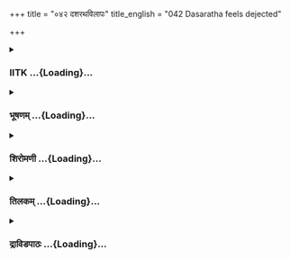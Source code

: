 +++
title = "०४२ दशरथविलापः"
title_english = "042 Dasaratha feels dejected"

+++
<div caption="श्रीराम-हरिसीताराममूर्ति-घनपाठिभ्यां वचनम्" class="audioEmbed" src="https://archive.org/download/Ramayana-recitation-Sriram-harisItArAmamUrti-Ghanapaati-v2/Kanda_2/Kanda_2_AYK-042-Dashratha_Vilapaha.mp3"></div>

<div class="js_include collapsed" newlevelforh1="3" title="IITK" unfilled url="/purANam/rAmAyaNam/audIchya-pAThaH/iitk/2_ayodhyAkANDam/03-nirgamaH/042_dasharathavilApaH.md">
<details><summary><h3>IITK ...{Loading}...</h3></summary>

Grief stricken Dasaratha falls down-- denounces Kaikeyi--reaches the
chamber of Kausalya.



#### श्लोकः
##### मूलम्
यावत्तु निर्यतस्तस्य रजोरूपमदृश्यत।  
नैवेक्ष्वाकुवरस्तावत्सञ्जहारात्मचक्षुषी॥2.42.1॥

##### शब्दार्थः
तस्य that Rama, निर्यतः as he was going, रजोरूपम् the form of dust, यावत् as long as, अदृश्यत was visible, तावत् so long, इक्ष्वाकुवरः the best of Ikshvaku dynasty, king Dasaratha, आत्मचक्षुषी his eyes, नैव सञ्जहार did not withdraw.

##### आङ्ग्लानुवादः
As long as the dust raised by the wheels of the chariot of Rama (who was departing to the forest) was visible, Dasaratha, the best of the Ikshvakus, could not withdraw his eyes (from  Rama).



#### श्लोकः
##### मूलम्
यावद्राजा प्रियं पुत्रं पश्यत्यत्यन्तधार्मिकम्।  
तावद्व्यवर्धते वास्य धरण्यां पुत्रदर्शने॥2.42.2॥

##### शब्दार्थः
राजा king, प्रियम् beloved, अत्यन्तधार्मिकम् exceedingly virtuous, पुत्रम् son, यावत् as long as, पश्यति was able to see, तावत् so long, अस्य his, पुत्रदर्शने for the sight of the son, धरण्याम् the dust on the earth, व्यवर्धतेव appeared growing.

##### आङ्ग्लानुवादः
So long as king Dasaratha was able to see his exceedingly virtuous and beloved  son (Rama), it appeared that his body kept rising from the earth to have a sight of his son.



#### श्लोकः
##### मूलम्
न पश्यति रजोऽप्यस्य यदा रामस्य भूमिपः।  
तदाऽऽर्तश्च विषण्णश्च पपात धरणीतले॥2.42.3॥

##### शब्दार्थः
भूमिपः the king, यदा when, अस्य रामस्य that Rama's, रजोऽपि even the dust, न पश्यति could  
not see, तदा then, आर्तः च stricken with grief, विषण्णः च with despondency, धरणीतले on the earth, पपात fell down.

##### आङ्ग्लानुवादः
When the king could no longer see even the dust, he fell on the ground, despondent and grief stricken.



#### श्लोकः
##### मूलम्
तस्य दक्षिणमन्वागात्कौसल्या बाहुमङ्गना।  
वामं चास्यान्वगात्पार्श्वं कैकेयी भरतप्रिया॥2.42.4॥

##### शब्दार्थः
अङ्गना wife, कौशल्या Kausalya, तस्य his, दक्षिणं बाहुम् right hand, अन्वगात् reached,  ,भरतप्रिया beloved (mother) of Bharata, कैकेयी च Kaikeyi, वामम् left, पार्श्वम् side, अन्वगात् reached.

##### आङ्ग्लानुवादः
Kausalya reached for the right hand of Dasaratha (to raise him up) and Kaikeyi the beloved (mother) of Bharata reached for his left.



#### श्लोकः
##### मूलम्
तां नयेन च सम्पन्नो धर्मेण विनयेन च।  
उवाच राजा कैकेयीं समीक्ष्य व्यथितेन्द्रियः॥2.42.5॥

##### शब्दार्थः
नयेन with rectitude, धर्मेण with virtue, विनयेन च also with humility, सम्पन्नः endowed with, राजा king, तां कैकेयीम् to that Kaikeyi, समीक्ष्य having seen, व्यथितेन्द्रियः one with painful senses reeling, उवाच said.

##### आङ्ग्लानुवादः
The king, endowed with rectitude, virtue and also humility, stared at  and said to Kaikeyi with pain.



#### श्लोकः
##### मूलम्
कैकेयि मा ममाङ्गानि स्प्राक्षीस्त्वं दुष्टचारिणी।  
न हि त्वां द्रष्टुमिच्छामि न भार्या न च बान्धवी॥2.42.6॥

##### शब्दार्थः
कैकेयि O Kaikeyi, दुष्टचारिणी a woman of evil conduct, त्वम् you, मम my, अङ्गानि limbs, मा स्प्राक्षीः do not touch, त्वाम् you, द्रष्टुम् to look at, न हि इच्छामि do not wish, भार्या wife, न not, बान्धवी relation, न not.

##### आङ्ग्लानुवादः
O Kaikeyi you are a woman of evil conduct. Do not touch my body. I do not wish to see you. You are not my wife or my relation.



#### श्लोकः
##### मूलम्
ये च त्वामनुजीवन्ति नाहं तेषां न ते मम।  
केवलार्थपरां हि त्वां त्यक्तधर्मां त्यजाम्यहम्॥2.42.7॥

##### शब्दार्थः
ये च who, त्वाम् you, अनुजीवन्ति depend upon you for subsistence, तेषाम् their, अहम् I, न not, ते they, मम to me, न not, केवलार्थपराम् seeking your selfish interests alone, त्यक्तधर्माम्  deserting righteousness, त्वाम् you, अहम् I, त्यजामि abandon.

##### आङ्ग्लानुवादः
Your dependents have nothing to do with me nor I with them. I denounce you since you are a selfseeker without any sense off righteousness.



#### श्लोकः
##### मूलम्
अगृह्णां यच्च ते पाणिमग्निं पर्यणयं च यत्।  
अनुजानामि तत्सर्वमस्मिन् लोके परत्र च॥2.42.8॥

##### शब्दार्थः
ते your, पाणिम् hand, अगृह्णां (इति) यत् the fact of holding, अग्निम् of (to) fire, पर्यणयं च (इति) यत् the fact of having circumambulated, तत्सर्वम् all that, अस्मिन् in this, लोके world, परत्र च  in the next orld also, अनुजानामि renouncing.

##### आङ्ग्लानुवादः
I renounce the relationship established with you through marriage by taking your hand and circumambulating the fire, both in this world and in the next.



#### श्लोकः
##### मूलम्
भरतश्चेत्प्रतीतः स्याद्राज्यं प्राप्येदमव्ययम्।  
यन्मे स दद्यात्पित्रर्थं मामां तद्दत्तमागमत्॥2.42.9॥

##### शब्दार्थः
अव्ययम् imperishable, (इदं) राज्यम् this kingdom, प्राप्य having secured, भरतः Bharata, प्रतीतः स्यात् चेत् if he is pleased, सः he, पित्रर्थम् in the form of funeral offerings, मे to me, यत् which, दद्यात् gives, तद्दत्तम् given by him, माम्  me, मागमत् may it not reach.

##### आङ्ग्लानुवादः
If Bharata feels pleased to secure this imperishable kingdom, then may his obsequial offerings at my funeral not reach me



#### श्लोकः
##### मूलम्
अथ रेणुसमुध्वस्तं समुत्थाप्य नराधिपम्।  
न्यवर्तत तदा देवी कौशल्या शोककर्शिता॥2.42.10॥

##### शब्दार्थः
अथ then, रेणुसमुध्वस्तम् coated with dust, तं नराधिपम् to that king, समुत्थाप्य having lifted,  
देवी queen, कौशल्या Kausalya, शोककर्शिता emaciated due to sorrow, तदा then, न्यवर्तत  returned to her palace.

##### आङ्ग्लानुवादः
Then Kausalya, emaciated due to sorrow, lifted the king who was thoroughly coated with dust and returned to the palace.



#### श्लोकः
##### मूलम्
हत्वेव ब्राह्मणं कामात् स्पृष्ट्वाग्निमिव पाणिना।  
अन्वतप्यत धर्मात्मा पुत्रं सञ्चिन्त्य तापसम् ॥2.42.11॥

##### शब्दार्थः
धर्मात्मा virtuous one, तापसम् wearing the robes of an ascetic, पुत्रम् son, सञ्चिन्त्य remembering, कामात् intentionally, ब्राह्मणम् to a brahmin, हत्वेव as if slew, पाणिना with hand, अग्निम् to fire, स्पृष्ट्वा इव as if touched, अन्वतप्यत plunged in grief.

##### आङ्ग्लानुवादः
That virtuous Dasaratha, recalling (the sight of) his son with the robes of an ascetic, burned with remorse as if he had intentionally slain a brahmin or placed his hand in fire.



#### श्लोकः
##### मूलम्
निवृत्त्यैव निवृत्त्यैव सीदतो रथवर्त्मसु।  
राज्ञो नातिबभौ रूपं ग्रस्तस्यांशुमतो यथा॥2.42.12॥

##### शब्दार्थः
रथवर्त्मसु trail of the chariot, निवृत्त्यैव निवृत्त्यैव turning again and again, सीदतः grieving, राज्ञः  the king's, रूपम् countenance, ग्रस्तस्य as if swallowed by Rahu, अंशुमतः यथा like Sun,  नातिबभौ did not shine.

##### आङ्ग्लानुवादः
Turning back again and again at the trail of (Rama's) chariot, the grieving king appeared lustreless like the Sun in eclipse.



#### श्लोकः
##### मूलम्
विललाप च दुःखार्तः प्रियं पुत्रमनुस्मरन्।  
नगरान्तमनुप्राप्तं बुध्वा पुत्रमथाब्रवीत्॥2.42.13॥

##### शब्दार्थः
प्रियम् beloved, पुत्रम् son, अनुस्मरन् reflecting, दुःखार्तः tortured with sorrow, विललाप च  lamented, अथ then, पुत्रम् son, नगरान्तम् end of the city, अनुप्राप्तम् havng reached, बुध्वा  
having realised, अब्रवीत् said.

##### आङ्ग्लानुवादः
The griefstricken king began to lament thinking of his beloved son, and (suddenly) realizing that his son had crossed the limits of the city, saidः



#### श्लोकः
##### मूलम्
वाहननां च मुख्यानां वहतां तं ममात्मजम्।  
पदानि पथि दृश्यन्ते स महात्मा न दृश्यते॥2.42.14॥

##### शब्दार्थः
मम my, आत्मजम् son, तम् that Rama, वहताम् carrying, मुख्यानाम् preeminent, वाहनानाम्  horses', पदानि hoofprints, पथि in the path, दृश्यन्ते are seen, महात्मा magnanimous, सः Rama, न दृश्यत is not to be seen.

##### आङ्ग्लानुवादः
I can see the marks of the hooves of the splendid horses carrying my son on the highway but not that magnanimous Rama.



#### श्लोकः
##### मूलम्
यः सुखेषूपधानेषु शेते चन्दनरूषितः।  
वीज्यमानो महार्हाभिः स्त्रीभिर्मम सुतोत्तमः॥2.42.15॥  
स नूनं क्वचिदेवाद्य वृक्षमूलमुपाश्रितः।  
काष्ठं वा यदि वाश्मानमुपधाय शयिष्यते॥2.42.16॥

##### शब्दार्थः
यः मम सुतोत्तमः best among my  sons, चन्दनरूषितः daubed with sandal cream, महार्हाभिः graceful, स्त्रीभिः by women, वीज्यमानः being fanned, सुखेषु luxurious, उपधानेषु on cushions, शेते was sleeping, सः such Rama, अद्य today, नूनम् surely, क्वचिदेव some where, वृक्षमूलम् at the foot of a tree, उपाश्रितः taking refuge, काष्ठं a log, यदि वा or, आश्मानम् a stone, उपधाय using as pillow, शयिष्यते he will sleep.

##### आङ्ग्लानुवादः
Rama, the best of all my sons who, smeared with sandalpaste and fanned by graceful women used to sleep (with his head) on comfortable cushions will surely, from now on, lie down somewhere at the foot of a tree, (his head) pillowed upon a piece of wood or stone.



#### श्लोकः
##### मूलम्
उत्थास्यति च मेदिन्याः कृपणः पांसुकुण्ठितः।  
विनिश्श्वसन् प्रस्रवणात्करेणूनामिवर्षभः॥2.42.17॥

##### शब्दार्थः
करेणूनाम् of female elephants, ऋषभः lord, bull elephant, प्रस्रवणात् इव like from Prasravana mountain, विनिश्वसन् heaving sighs, पांसुकुण्ठितः crusted with dust, कृपणः unfortunate     Rama, मेदिन्याः from the ground, उत्थास्यति च will rise up.

##### आङ्ग्लानुवादः
That unfortunate Rama, having been covered with dust, will get up from the ground sighing like a bull elephant rising from mount Prasravana.



#### श्लोकः
##### मूलम्
द्रक्ष्यन्ति नूनं पुरुषा दीर्घबाहुं वनेचराः।  
राममुत्थाय गच्छन्तं लोकनाथमनाथवत्॥2.42.18॥

##### शब्दार्थः
दीर्घबाहुम् longarmed, लोकनाथं lord of the world, अनाथवत् like without a protector, उत्थाय  rising (from the ground), गच्छन्तम् walking, रामम् Rama, नूनम् surely, वनेचराः forestdwellers, पुरुषाः men, द्रक्ष्यन्ति they will see.

##### आङ्ग्लानुवादः
Surely the forestrovers will be gazing upon the longarmed Rama, protector of the world, as he rises (from the ground) and wanders in the jungle unprotected.



#### श्लोकः
##### मूलम्
सा नूनं जनकस्येष्टा सुता सुखसदोचिता।  
कण्टकाक्रमणाक्लान्ता वनमद्य गमिष्यति॥2.42.19॥

##### शब्दार्थः
सुखसदोचिता accustomed to comforts, जनकस्य Janaka's, इष्टा beloved, सुता daughter, सा Janaki, कण्टकाक्रमणक्लान्ता troubled due to piercing of thorns, अद्य now, वनम् to the forest, गमिष्यति will go.

##### आङ्ग्लानुवादः
Sita, beloved daughter of Janaka, who is accustomed to comforts, will now wander in the forest troubled by piercing thorns.



#### श्लोकः
##### मूलम्
अनभिज्ञा वनानां सा नूनं भयमुपैष्यति।  
श्वापदानर्दितं श्रुत्वा गम्भीरं रोमहर्षणम्॥2.42.20॥

##### शब्दार्थः
वनानाम् of the forests, अनभिज्ञा un acquainted, सा Sita, नूनम् surely, गम्भीरम् deep and fearful, रोमहर्षणम् causing horripilation, श्वापदानर्दितम् roaring of wild animals, श्रुत्वा having heard, भयम् fear, उपैष्यति will obtain.

##### आङ्ग्लानुवादः
Sita who knows not the forest will now live in terror, listening to the hairraising, horrible roars of wild animals.



#### श्लोकः
##### मूलम्
सकामा भव कैकेयि विधवा राज्यमावस।  
न हि तं पुरुषव्याघ्रं विना जीवितुमुत्सहे॥2.42.21॥

##### शब्दार्थः
कैकेयि Kaikeyi, सकामा भव desire be fulfilled, विधवा as widow, राज्यम् kingdom, आवस inhabit, पुरुषव्याघ्रम् tiger among men, तं विना without him, जीवितुम् to live, न उत्सहे हि do not desire.

##### आङ्ग्लानुवादः
O Kaikeyi, your desire is fulfilled.  Rule the kingdom as a widow. Without Rama, the best of men, I don't desire to live.



#### श्लोकः
##### मूलम्
इत्येवं विलपन् राजा जनौघेनाभिसंवृतः।  
अपस्नात इवारिष्टं प्रविवेश पुरोत्तमम्॥2.42.22॥

##### शब्दार्थः
इत्येवम् in this manner, विलपन् lamenting, राजा king, जनौघेन by the multitude of people, अभिसंवृतः surrounded, अपस्नातः one who has taken inauspicious (funeral) bath, अरिष्टं इव like an ominous, पुरोत्तमम् best of cities (Ayodhya), प्रविवेश entered.

##### आङ्ग्लानुवादः
Thus the king, who looked like one after the inauspicious (funeral) bath, surrounded  
by streams of people entered the most beautiful city (Ayodhya) which portended misfortune.



#### श्लोकः
##### मूलम्
शून्यचत्वरवेश्मान्तां संवृतापणदेवताम्।  
क्लान्तदुर्बलदुःखार्तां नात्याकीर्णमहापथाम्॥2.42.23॥  
तामवेक्ष्य पुरीं सर्वां राममेवानुचिन्तयन्।  
विलपन् प्राविशद्राजा गृहं सूर्य इवाम्बुदम्॥2.42.24॥

##### शब्दार्थः
शून्यचत्वरवेश्मान्ताम् where the courtyards or the mansions were deserted, संवृतापणदेवताम् where temples and marketplaces were closed, क्लान्तदुर्बलदुःखार्ताम् weak and exhausted with with grief, नात्याकीर्णमहापथाम् the highways no longer crowded, ताम् that, सर्वाम् entire, पुरीम् to city of Ayodhya, आवेक्ष्य having seen, राजा king, राममेव about Rama only, अनुचिन्तयन् thinking, विलपन् lamenting, सूर्यः sun, अम्बुदम् इव like clouds, प्राविशत् entered.

##### आङ्ग्लानुवादः
There the mansions and squares on the highways were all deserted. The temples and marketplaces were closed. The people were weak, fatigued and tormented with grief. The highways were not much crowded. Having seen such a sight of the city on all sides, lamenting and brooding over Rama, Dasaratha entered his palace like the Sun plunging into a cloud.



#### श्लोकः
##### मूलम्
महाह्रदमिवाक्षोभ्यं सुपर्णेन हृतोरगम्।  
रामेण रहितं वेश्म वैदेह्या लक्ष्मणेन च॥2.42.25॥

##### शब्दार्थः
रामेण with Rama, वैदेह्या with Sita, लक्ष्मणेन च also with Lakshmana, रहितम् absent, वेश्म palace, सुपर्णेन by Suparna, हृतोरगम् a serpent snatched away, अक्षोभ्यम् an unperturbed, महाह्रदम् इव like a great tank

##### आङ्ग्लानुवादः
The palace without Rama, Lakshmana and Sita, stood like a vast, unperturbed lake with serpents snatched away by Suparna (Garuda).



#### श्लोकः
##### मूलम्
अथ गद्गदशब्दस्तु विलपन्मनुजाधिपः।  
उवाच मृदुमन्दार्थं वचनं दीनमस्वरम्॥2.42.26॥

##### शब्दार्थः
अथ thereupon, मनुजा (वसुधा) धिपः lord of men, गद्गदशब्दः with choked throat, विलपन्  lamenting, मृदु gently, मन्दार्थम् in low voice, अस्वरम् feeble, दीनं वचनम् in melancholic tones, उवाच said.

##### आङ्ग्लानुवादः
Thereupon Dasaratha lamenting with his throat choked addressed (his attendants) in a low, feeble, melancholic, gentle voiceः



#### श्लोकः
##### मूलम्
कौशल्यायां गृहं शीघ्रं राममातुर्नयन्तु माम्।  
न ह्यन्यत्र ममाश्वासो हृदयस्य भविष्यति॥2.42.27॥

##### शब्दार्थः
राममातुः Rama's mother, कौशल्यायाः Kausalya's, गृहम् apartment, माम् me, शीघ्रम् quickly, नयन्तु be taken, मम हृदयस्य for my heart, अन्यत्र in any other place, आश्वासः solace, न भविष्यति हि not possible.

##### आङ्ग्लानुवादः
Take me quickly to the apartment of Rama's mother, Kausalya. There is no other place where my heart can find solace.



#### श्लोकः
##### मूलम्
इति ब्रुवन्तं राजानमनयन् द्वारदर्शिनः।  
कौशल्याया गृहं तत्र न्यवेश्यत विनीतवत्॥2.42.28॥

##### शब्दार्थः
इति in this way,  ब्रुवन्तम् while saying, राजानम् king Dasaratha, द्वारदर्शिनः  doorkeepers, कौशल्यायाः Kausalya's, गृहम् apartment, अनयन् brought him, तत्र there, विनीतवत् respectfully, न्यवेश्यत he was made to rest.

##### आङ्ग्लानुवादः
Having heard the king, the doorkeepers took  him to the apartment of Kausalya and  there respectfully made him rest.



#### श्लोकः
##### मूलम्
ततस्तस्य प्रविष्टस्य कौशल्याया निवेशनम्।  
अधिरुह्यापि शयनं बभूव लुलितं मनः॥2.42.29॥

##### शब्दार्थः
ततः then, कौशल्यायाः Kausalya's, निवेशनम् residence, प्रविष्टस्य having entered, तस्य his, मनः mind, शयनम् couch, अधिरुह्यापि though having climbed, लुलितम् बभूव was tossed about.

##### आङ्ग्लानुवादः
His mind tossed restlessly although he entered Kausalya's palace and climbed into the couch.



#### श्लोकः
##### मूलम्
पुत्रद्वयविहीनं च स्नुषयापि विवर्जितम्।  
अपश्यद्भवनं राजा नष्टचन्द्रमिवाम्बरम्॥2.42.30॥

##### शब्दार्थः
राजा king, पुत्रद्वयविहीनम् without his two sons, स्नुषयापि also by daughterinlaw, विवर्जितम् deserted, भवनम् palace, नष्टचन्द्रम् devoid of the Moon, अम्बरम् इव like the sky, अपश्यत् he saw.

##### आङ्ग्लानुवादः
To the king, the palace deserted by his two sons and his daughterinlaw, seemed like the sky without the Moon.



#### श्लोकः
##### मूलम्
तच्च दृष्ट्वा महाराजो भुजमुद्यम्य वीर्यवान्।  
उच्चैस्स्वरेण चुक्रोश हा राघव जहासि माम्॥2.42.31॥

##### शब्दार्थः
वीर्यवान् valiant, महाराजः the great king, तत् that palace, दृष्ट्वा having seen, भुजम् his hands, उद्यम्य  having lifted up, हा राघव Oh Rama, माम् me, जहासि are forsaking, उच्चौः स्वरेण in loud voice, चुक्रोश screamed.

##### आङ्ग्लानुवादः
The valiant maharaja looked around that palace, lifted up his arms and shouted in a loud voice, Oh scion of the Raghus (Rama) you have forsaken me.



#### श्लोकः
##### मूलम्
सुखिता बत तं कालं जीविष्यन्ति नरोत्तमाः।  
परिष्वजन्तो ये रामं द्रक्ष्यन्ति पुनरागतम्॥2.42.32॥

##### शब्दार्थः
ये नरोत्तमाः those fortunate people, तं कालम् till that tme, जीविष्यन्ति will live, पुनः again, आगतम् return, रामम् Rama, परिष्वजन्तः while embracing, सुखिताः happily, द्रक्ष्यन्ति will see, बत  
what a pity?

##### आङ्ग्लानुवादः
Oh how fortunate are those best of men who will live until that time to see Rama return and embrace him.



#### श्लोकः
##### मूलम्
अथ रात्र्यां प्रपन्नायां कालरात्र्यामिवात्मनः।  
अर्धरात्रे दशरथः कौशल्यामिदमब्रवीत्॥2.42.33॥

##### शब्दार्थः
अथ then, दशरथः Dasaratha, आत्मनः for himself, कालरात्र्यामिव like the night of death, रात्र्याम् night, प्रपन्नायाम् had set in, अर्धरात्रे in the middle of the night, कौशल्याम् addressing Kausalya, इदम् these words, अब्रवीत् spoke.

##### आङ्ग्लानुवादः
In the middle of the night which, for him, felt like the night of death Dasaratha said to Kausalya thusः



#### श्लोकः
##### मूलम्
रामं मेऽनुगता दृष्टिरद्यापि न निवर्तते।  
न त्वा पश्यामि कौसल्ये साधु मां पाणिना स्पृश॥2.42.34॥

##### शब्दार्थः
कौशल्ये O Kausalya, रामम् Rama, अनुगता having followed, मे दृष्टिः my sight, अद्यापि even now, न निवर्तते has not returned, त्वा you, साधु clearly, न पश्यामि unable to see, माम् me, पाणिना with your hand, स्पृश touch.

##### आङ्ग्लानुवादः
O Kausalya, my sight that had followed Rama has not yet returned. I cannot see you clearly. Please touch me with your hand.



#### श्लोकः
##### मूलम्
तं राममेवानुविचिन्तयन्तं  
समीक्ष्य देवी शयने नरेन्द्रम्।  
उपोपविश्याधिकमार्तरूपा  
विनिश्वसन्ती विललाप कृच्छ्रम्॥2.42.35॥

##### शब्दार्थः
देवी Kausalya, शयने in bed, रामम् एव Rama alone, अनुविचिन्तयन्तम् one who was continuously brooding, तं नरेन्द्रम् that king, समीक्ष्य having seen, उपोपविश्य sitting by his side, अधिकम् extremely, आर्तरूपा distressed, विनिश्वसन्ती sighing deeply, कृच्छ्रम् being in painful situation, विललाप lamented.

##### आङ्ग्लानुवादः
Having seen the king in bed brooding over Rama, the queen, (Kausalya), sitting by his side, sighed and lamented, deeply anguished.  

#### समाप्तिः
 श्रीमद्रामायणे वाल्मीकीय आदिकाव्ये अयोध्याकाण्डे द्विचत्वारिंशस्सर्गः॥  
Thus ends the fortysecond sarga of Ayodhyakanda of  the holy Ramayana, the first epic composed by sage Valmiki.

</details>
</div>
<div class="js_include collapsed" newlevelforh1="3" title="भूषणम्" unfilled url="/purANam/rAmAyaNam/audIchya-pAThaH/TIkA/bhUShaNa_iitk/2_ayodhyAkANDam/03-nirgamaH/042_dasharathavilApaH.md">
<details><summary><h3>भूषणम् ...{Loading}...</h3></summary>



यावत्तु निर्यतस्तस्य रजोरूपमदृश्यत ।  

नैवेक्ष्वाकुवरस्तावत्सञ्जहारात्मचक्षुषी  ॥  २।४२।१  ॥   

यावत्त्वित्यादि । निर्यतः निर्गच्छतः । तस्य रामस्य सम्बन्धि रजोरूपं
रजस्स्वरूपं यावददृश्यत तावन्न सञ्जहार न निवर्तितवान्  ॥  २।४२।१  ॥   

  

यावद्राजा प्रियं पुत्रं पश्यत्यत्यन्तधार्मिकम् ।  

तावद्व्यवर्द्धतेवास्य धरण्यां पुत्रदर्शने  ॥  २।४२।२  ॥   

यावद्राजेति । पश्यति रजोद्वारेणेति शेषः । पुत्रदर्शने
पुत्रदर्शननिमित्तम् । धरण्यां रजो व्यवर्द्धत मन्निमित्तकेन पुत्रदर्शनेन
राजा कञ्चित्कालमाप्यायितो भवेदिति मत्वेव रजो व्यवर्द्धतेत्यर्थः । अथवा
अस्य देहो व्यवर्द्धत पुत्रदर्शनायोत्थाय स्थित इत्यर्थः  ॥  २।४२।२  ॥   

  

न पश्यति रजोप्यस्य यदा रामस्य भूमिपः ।  

तदार्तश्च विषण्णश्च पपात धरणीतले  ॥  २।४२।३  ॥   

न पश्यतीति । आर्तः पीडितशरीरः । विषण्णः दुःखितः  ॥  २।४२।३  ॥   

  

तस्य दक्षिणमन्वागात् कौसल्या बाहुमङ्गना ।  

वामं चास्यान्वगात् पार्श्वं कैकेयी भरतप्रिया  ॥  २।४२।४  ॥   

तस्येति । बाहुमन्वागात् उद्धरणार्थमिति भावः । भरतप्रिया प्रियभरता ।
पार्श्वमित्यनेन कौसल्यावत् बाहुं नालम्बितवतीति गम्यते  ॥  २।४२।४  ॥   

  

तां नयेन च सम्पन्नो धर्मेण विनयेन च ।  

उवाच राजा कैकेयीं समीक्ष्य व्यथितेन्द्रियः  ॥  २।४२।५  ॥   

तामिति । नयेन नीत्या । विनयेन सदाचारेण  ॥  २।४२।५  ॥   

  

कैकेयि मा ममाङ्गानि स्प्राक्षीस्त्वं दुष्टचारिणी ।  

न हि त्वां द्रष्टुमिच्छामि न भार्या न च बान्धवी  ॥  २।४२।६  ॥   

कैकेयीति । न भार्या न च बान्धवी, त्वमिति शेषः । न च बान्धवी
पत्नीत्वसम्बन्धोपि नास्तीत्यर्थः । अण्णन्तत्वात् ङीप्  ॥  २।४२।६  ॥   

  

ये च त्वामनुजीवन्ति नाहं तेषां न ते मम ।  

केवलार्थपरां हि त्वां त्यक्तधर्मां त्यजाम्यहम्  ॥  २।४२।७  ॥   

न केवलं त्वयि सम्बन्धाभावः, त्वत्सम्बन्धिष्वपि मम सम्बन्धो
नास्तीत्याह--ये चेति । नाहं तेषामिति, प्रभुरिति शेषः । न ते मम शेषभूता
इत्यर्थः  ॥  २।४२।७  ॥   

  

अगृह्णां यच्च ते पाणिमग्निं पर्यणयं च यत् ।  

अनुजानामि तत्सर्वमस्मिंल्लोके परत्र च  ॥  २।४२।८  ॥   

अग्निसाक्षिकमूढा कथं न भार्या स्यामित्यमाह--अगृह्णामिति । पर्यणयं
प्रदक्षिणमनयम् । अनुजानामि परित्यजामीत्यर्थः । इह लोके परत्र च
ऐहिकमामुष्मिकं च सर्वं त्वत्सम्बन्धेनागतं त्यजेयमित्यर्थः  ॥  २।४२।८  ॥   

  

भरतश्चेत् प्रतीतः स्याद्राज्यं प्राप्येदमव्ययम् ।  

यन्मे स दद्यात्प्रीत्यर्थं मां मा तद्दत्तमागमत्  ॥  २।४२।९  ॥   

भरत इति । प्रतीतः प्रमुदित इत्यर्थः । पित्रर्थं यदुदकादिकं दद्यात्
तद्दत्तं मां मागमत्, नोपतिष्ठेदित्यर्थः  ॥  २।४२।९  ॥   

  

अथ रेणुसमुध्वस्तं तमुत्थाप्य नराधिपम् ।  

न्यवर्त्तत तदा देवी कौसल्या शोककर्शिता  ॥  २।४२।१०  ॥   

अथेति । न्यवर्त्तत तेन सहेति शेषः  ॥  २।४२।१०  ॥   

  

हत्वेव ब्राह्मणं कामात् स्पृष्ट्वाग्निमिव पाणिना ।  

अन्वतप्यत धर्मात्मा पुत्रं सञ्चिन्त्य तापसम्  ॥  २।४२।११  ॥   

हत्वेति । तापसं तापसवेषधारिणम्  ॥  २।४२।११  ॥   

  

निवृत्त्यैव निवृत्त्यैव सीदतो रथवर्त्मसु ।  

राज्ञो नातिबभौ रूपं ग्रस्तस्यांशुमतो यथा  ॥  २।४२।१२  ॥   

विललाप च दुःखार्त्तः प्रियं पुत्रमनुस्मरन् ।  

नगरान्तमनुप्राप्तं बुद्ध्वा पुत्रमथाब्रवीत्  ॥  २।४२।१३  ॥   

वाहनानां च मुख्यानां वहतां त ममात्मजम् ।  

पदानि पथि दृश्यन्ते स महात्मा न दृश्यते  ॥  २।४२।१४  ॥   

निवृत्त्येति । ग्रस्तस्य राहुग्रस्तस्य  ॥  २।४२।१२१४  ॥   

  

यः सुखेषूपधानेषु शेते चन्दनरूषितः ।  

वीज्यमानो महार्हाभिः स्त्रीभिर्मम सुतोत्तमः  ॥  २।४२।१५  ॥   

स नूनं क्वचिदेवाद्य वृक्षमूलमुपाश्रितः ।  

काष्ठं वा यदि वाश्मानमुपधाय शयिष्यते  ॥  २।४२।१६  ॥   

य इति । वीज्यमानः चामरव्यजनादिभिरिति शेषः । स्त्रीभिः परिचारिकाभिः  ॥ 
२।४२।१५१६  ॥   

  

उत्थास्यति च मेदिन्याः कृपणः पांसुकुण्ठितः ।  

विनिश्वसन् प्रस्रवणात् करेणूनामिवर्षभः  ॥  २।४२।१७  ॥   

उत्थास्यतीति । प्रस्रवणात् निर्झरात्, तत्समीपादित्यर्थः । "उत्सः
प्रस्रवणं पारिप्रवाहो निर्झरो झरः" इत्यमरः  ॥  २।४२।१७  ॥   

  

द्रक्ष्यन्ति नूनं पुरुषा दीर्घबाहुं वनेचराः ।  

राममुत्थाय गच्छन्तं लोकनाथमनाथवत्  ॥  २।४२।१८  ॥   

द्रक्ष्यन्तीति । अनाथवत् गच्छन्तमित्यन्वयः  ॥  २।४२।१८  ॥   

  

सा नूनं जनकस्येष्टा सुता सुखसदोचिता ।  

कण्टकाक्रमणाक्रान्ता वनमद्य गमिष्यति  ॥  २।४२।१९  ॥   

सेति । सुखसदोचिता सुखस्य सदोचिता । कण्टकेष्वाक्रमणं पद विक्षेपः  ॥ 
२।४२।१९  ॥   

  

अनभिज्ञा वनानां सा नूनं भयमुपैष्यति ।  

श्वापदानर्दितं श्रुत्वा गम्भीरं रोमहर्षणम्  ॥  २।४२।२०  ॥   

सकामा भव कैकेयि विधवा राज्यमावस ।  

न हि तं पुरुषव्याघ्रं विना जीवितुमुत्सहे  ॥  २।४२।२१  ॥   

अनभिज्ञेति । श्वापदानर्दितं श्वापदाः व्याघ्रादिहिंस्रपशवः तेषाम्
आनर्दितं शब्दम्  ॥  २।४२।२०२१  ॥   

  

इत्येवं विलपन् राजा जनौघेनाभिसंवृतः ।  

अपस्नात इवारिष्टं प्रविवेश पुरोत्तमम्  ॥  २।४२।२२  ॥   

इतीति । अपस्नातः मृतस्नातः । "अपस्नातो मृतस्नातः" इत्यमरः । अरिष्टमशुभम्
"अरिष्टे तु शुभाशुभे" इत्यमरः । ननु राममनुगम्य पुनः पुरप्रवेशसमये
अपस्नातोरिष्टमिति कथमश्लीलमुक्तम् ? सत्यम् दशरथो हि तदानीं नूनं
भयमुपैष्यतीत्यादिना सीताविपत्तिं शङ्कमानस्तद्द्वारा रामविपत्तिं तन्मुखेन
स्वस्यापि विनाशं शङ्कितवान् अत एव सीताद्वारा रामविपत्तिशङ्कया सकामा भव
कैकेयीत्युक्तवान्, स्वविनाशाभिप्रायेण विधवा राज्यमावसेत्युपदर्शितवांश्च
। तेनापस्नातइवेत्युक्तिः राजबुद्ध्यनुसारादुचितैव  ॥  २।४२।२२  ॥   

  

शून्यचत्वरवेश्मान्तां संवृतापणदेवताम् ।  

क्लान्तदुर्बलदुःखार्त्तां नात्याकीर्णमहापथाम्  ॥  २।४२।२३  ॥   

तामवेक्ष्य पुरीं सर्वां राममेवानुचिन्तयन् ।  

विलपन् प्राविशद्राजा गृहं सूर्य इवाम्बुदम्  ॥  २।४२।२४  ॥   

शून्येत्यादि । शून्यचत्वरवेश्मान्तां निर्जनचतुष्पथगृहद्वाराम् ।
संवृतापणदेवतां पिहितापणदेवतागृहद्वाराम् । क्लान्तदुर्बलदुःखार्तां
चिन्तातिरेकेण क्लान्ता रामविरहेण निस्सत्त्वाः दुःखार्ताश्च जनाः यस्यां
तथा । अनेन सञ्चारक्षमाः सर्वे राममनुगता इति द्योत्यते ।
नात्याकीर्णमहापथां क्वचित्क्वचित् दृश्यमानजनयुक्तमहापथामित्यर्थः ।
अवान्तरमार्गास्तु केवलं निर्जना इति भावः  ॥  २।४२।२३२४  ॥   

  

महाह्रदमिवाक्षोभ्यं सुपर्णेन हृतोरगम् ।  

रामेण रहितं वेश्म वैदेह्या लक्ष्मणेन च  ॥  २।४२।२५  ॥   

कीदृशं प्राविशदित्यपेक्षयामाह--महाह्रदमिति । अक्षोभ्यं सोरगतया ।
प्राविशदित्यनुषङ्गः  ॥  २।४२।२५  ॥   

  

अथ गद्गदशब्दस्तु विलपन् मनुजाधिपः ।  

उवाच मृदु मन्दार्थं वचनं दीनमस्वरम्  ॥  २।४२।२६  ॥   

अथेति । गद्गदः शब्दो यस्य स तथोक्तः । मृदु उपांशु । मन्दार्थमल्पार्थम्,
शब्दप्रपञ्चवदित्यर्थः । अस्वरं कण्ठस्वररहितम्  ॥  २।४२।२६  ॥   

  

कौसल्याया गृहं शीघ्रं राममातुर्नयन्तु माम् ।  

न ह्यन्यत्र ममाश्वासो हृदयस्य भविष्यति  ॥  २।४२।२७  ॥   

कौसल्याया इति । नयन्तु, द्वारदर्शिन इति शेषः । अन्यत्र
तद्व्यतिरिक्तस्त्रीगृहे  ॥  २।४२।२७  ॥   

  

इति ब्रुवन्तं राजानमनयन् द्वारदर्शिनः ।  

कौसल्याया गृहं तत्र न्यवेश्यत विनीतवत्  ॥  २।४२।२८  ॥   

इतीति । द्वारदर्शिनः मार्गप्रदर्शकाः द्वारपालकाः । न्यवेश्यत निवेशितः
विनीवत् विनीतार्हम्  ॥  २।४२।२८  ॥   

  

ततस्तस्य प्रविष्टस्य कौसल्याया निवेशनम् ।  

अधिरुह्यापि शयनं बभूव लुलितं मनः  ॥  २।४२।२९  ॥   

तत इति । लुलितं कलुषितमिति यावत्  ॥  २।४२।२९  ॥   

  

पुत्रद्वयविहीनं च स्नुषयापि विवर्जितम् ।  

अपश्यद्भवनं राजा नष्टचन्द्रमिवाम्बरम्  ॥  २।४२।३०  ॥   

तच्च दृष्ट्वा महाराजो भुजमुद्यम्य वीर्यवान् ।  

उच्चैः स्वरेण चुक्रोश हा राघव जहासि माम्  ॥  २।४२।३१  ॥   

पुत्रेति । नष्टचन्द्रमुपलक्षणमेतत्, चन्द्रनक्षत्रताराहीनमित्यर्थः  ॥ 
२।४२।३०३१  ॥   

  

सुखिता बत तं कालं जीविष्यन्ति नरोत्तमाः ।  

परिष्वजन्तो ये रामं द्रक्ष्यन्ति पुनरागतम्  ॥  २।४२।३२  ॥   

सुखिता इति । तं कालं तस्मिन् काले तावत्कालमिति वा  ॥  २।४२।३२  ॥   

  

अथ रात्र्यां प्रपन्नायां कालरात्र्यामिवात्मनः ।  

अर्द्धरात्रे दशरथः कौसल्यामिदमब्रवीत्  ॥  २।४२।३३  ॥   

अथेति । कालरात्र्यां संहाररात्र्याम् । प्रपन्नायां प्राप्तायाम्  ॥ 
२।४२।३३  ॥   

  

रामं मे ऽनुगता दृष्टिरद्यापि न निवर्त्तते ।  

न त्वा पश्यामि कौसल्ये साधु मा पाणिना स्पृश  ॥  २।४२।३४  ॥   

राममिति । राममनुगता दृष्टिः, समुद्रगृहीतं पुनः किं निवर्त्तते ? मे
दृष्टिः षष्टिवर्षसहस्रं कृतोपवासादिकं निवर्तते अद्यापि न निवर्त्तते
तद्दर्शनाभावेपि तन्मातृत्वद्दर्शनं कर्तुमुचिते कालेपि न निवर्तते । न
त्वा पश्यामि कौसल्ये रामदर्शनं विना कैकेयीमुखदर्शनपापनिवृत्तये त्वन्मुखं
द्रष्टुमुत्सुको ऽस्मि तदपि न लब्धम् । साधु मा पाणिना स्पृश
नित्यानुमेयानीन्द्रियाणि कार्यकल्प्यानि । रूपग्रहणाभावात्
चक्षुरिन्द्रियं गतमित्यवगतम् । त्वगिन्द्रियमस्ति नवेति सम्प्रति जानीहि,
साधु कैकेय्या कृतसङ्केतो रामं निर्यापितवान् अद्य किं किंचिदभिनयं करोतीति
न मन्येथाः अयमज्ञानादेवं कृतवानिति समनस्कतया स्पृश । यद्वा मां पाणिना
स्पृश, राममातृत्वात् तव पाणिस्पर्शनं रामस्पर्शनमिति भावः  ॥  २।४२।३४  ॥   

  

तं राममेवानुविचिन्तयन्तं समीक्ष्य देवी शयने नरेन्द्रम् ।  

उपोपविश्याधिकमार्तरूपा विनिश्वसन्ती विललाप कृच्छ्रम्  ॥  २।४२।३५  ॥   

तमिति । उपोपविश्य शयनसमीपे उपविश्येत्यर्थः  ॥  २।४२।३५  ॥   

  

इत्यार्षे श्रीरामायणे वाल्मीकीये आदिकाव्ये श्रीमदयोध्याकाण्डे
द्विचत्वारिंशः सर्गः  ॥  ४२  ॥   

इति श्रीगोविन्दराजविरचिते श्रीरामायणभूषणे पीताम्बराख्याने
अयोध्याकाण्डव्याख्याने द्विचत्वारिंशः सर्गः  ॥  ४२  ॥   



</details>
</div>
<div class="js_include collapsed" newlevelforh1="3" title="शिरोमणी" unfilled url="/purANam/rAmAyaNam/audIchya-pAThaH/TIkA/shiromaNI_iitk/2_ayodhyAkANDam/03-nirgamaH/042_dasharathavilApaH.md">
<details><summary><h3>शिरोमणी ...{Loading}...</h3></summary>



राजवृत्तं वर्णयन्नाह-- यावदिति । निर्यतो निर्गच्छतो रामरथस्य रजोरूपं
धूलीस्वरूपं यावत्कालमदृश्यत तावत्कालमिक्ष्वाकुवरो दशरथः आत्मचक्षुषी नैव
सञ्जहार अकर्षयत्  ॥  २।४२।१  ॥   

  

यावद्राजेति । यावत्प्रियं पुत्रं पश्यति रथरजोवलोकनद्वारेति शेषः ।
तावत्कालं धरण्यां स्थितमस्य शरीरमिति शेषः । पुत्रदर्शने पुत्रदर्शनार्थं
व्यवर्धत इव उत्थायोत्थायालोकतेत्यर्थः  ॥  २।४२।२  ॥   

  

नेति । अस्य रामरथस्य रजो ऽपि यदा न पश्यति नापश्यत् तदा आर्तो दुःखितः अत
एव विषण्णः उदासीनो भूमिपः पपात  ॥  २।४२।३  ॥   

  

तस्येति । दक्षिणं बाहुं कौसल्या अन्वगात्प्राप्नोत् उत्थापनार्थमिति शेषः
। परं भिन्नं वाममित्यर्थः । पार्श्वं बाहुमित्यर्थः । कैकेयी अन्वगात् ।
एतेन तत्तद्बाहुसमीपे एव तत्तत्स्थितिरिति फलितम्  ॥  २।४२।४  ॥   

  

तामिति । नयादिना सम्पन्नो राजा तां कैकेयीमुवाच  ॥  २।४२।५  ॥   

  

तद्वचनमेवाह-- कैकेयीत्यादिभिः । पापनिश्चये पापाय पापिराक्षसविध्वंसाय
निश्चयो यस्याः तत्सम्बोधनं हे कैकेयि मामकाङ्गानि भार्या परमशोभावती त्वं
मा स्प्राक्षीः । तत्र हेतुः यतस्त्वं बान्धवी
अस्मत्प्रतिज्ञाविषयीभूतत्वादस्मदभिप्रेतत्वेन देवाद्युपकारकत्वेन
चाभिषेकप्रतिज्ञायाः पूर्वदिनेषु अभिषेकोत्तरदिनेषु वावश्यं याचनीयस्यापि
वरस्य अकालकयाचनेन बन्धुहितकारिणी न अतः त्वां दुष्टुं नैवेच्छामि त्वां
त्वद्भिनां स्त्रियं च द्रष्टुं नेच्छामि । एतेन त्वद्दर्शनविषयकेच्छाभवः
अकालिकवरयाचनरूपापराधेन अन्यदर्शनविषयकेच्छाभावः भ्रष्टप्रतिज्ञं मां
कथयिष्यन्तीति लज्जया च प्रादुर्भूत इति सूचितं तेन लोकान्तरगमनेच्छा
ममास्तीति व्यञ्जितम् । अयमन्यपर्यायः सर्वादिपठितस्त्वशब्दः
जात्यभिप्रायेणैकवचनम् । अत एव ये अनुजीवन्ति तेषामहं न पालयितास्मीति शेषः
। अत एव ते मम न पाल्या इति शेषः । मामकाङ्गानि मा स्प्राक्षीरित्यनेन
स्पर्शने त्यागविरोधिस्नेहातिशयो भविष्यतीति बोधितं तेन कौशल्यास्पर्शो ऽपि
निवारित इति सूचितमत एव कौशल्या न्यवर्तत इति वक्ष्यमाणं सङ्गच्छते
तेषामित्यत्र कर्मणः शेषत्वविवक्षया षष्ठी । सार्धश्लोक एकान्वयी  ॥  २।४२।६
 ॥   

  

ननु मन्थरोक्त्या भ्रान्तत्वादेवमाचरितं मयेत्यत आह-- केवलेति ।
केवलार्थपरामहमतीव राज्ञी प्रियेति स्वार्थसाधिकामत एव त्यक्तधर्मां
त्यक्तः त्याजितः धर्मः प्रारम्भविषयीभूतकार्यसमापनरूपमर्यादा यया तां
त्वामेवंविधक्रूरकर्मकारिकात्वेन सर्वतो विलक्षणां मन्थरामहं त्यजामि
त्याजयामि सम्मतिदानाधिकारतः सा बहिष्कार्येति तात्पर्यम् । अर्धं पृथक्  ॥ 
२।४२।७  ॥   

  

नन्विमामहं त्यजामि पाणिगृहीतीत्यागस्यानौचित्यात्त्वं तु मां मा त्यजेत्यत
आह-- अगृह्णामिति । अस्मिंल्लोके ते पाणिं यदहमगृह्णां यच्चाहं त्वामग्निं
पर्यणयं प्रदक्षिणं प्रापं तत्सर्वं परत्र भिन्ने लोके अनुजानामि स्मरामि
मत्स्मरणेनैव भवतीनां कल्याणं भवितेति तात्पर्यं तेनानौचित्यं न स्यादिति
व्यञ्जितं तेनेह स्थातुमशक्तो ऽहमिति सूचितम्  ॥  २।४२।८  ॥   

  

ननु भरतादीनां शोकातिशयः स्यादित्यत आह-- भरत इति । चेद्यदि भरतः प्रतीतः
मद्वचनविषयकविश्वासवान्स्यात्तदा अव्ययं विघ्नरहितमेतद्रामराज्यं प्राप्य
पाल्यत्वेन स्वीकृत्य पित्रर्थं पितृदेयधनादिकं यन्मे मदुद्देशेन
दद्यात्तद्दत्तं भरतसमर्पितं मा मां मया सर्वसम्पत्त्या युक्तं
मामागमत्प्राप्ता लुङुपात्तभूतस्याविवक्षा  ॥  २।४२।९  ॥   

  

अथेति । अथ राजवचनश्रवणानन्तरकाले रेणुसमुध्वस्तं पृथिव्यां पतनेन तद्रजो
व्याप्तं नराधिपं  

समुत्थाप्य शोककर्शिता देवी कौशल्या न्यवर्तत राजस्पर्शान्निववृते अत्र
कौशल्यायाः प्राधान्यात्तन्मात्रोक्तिः  ॥  २।४२।१०  ॥   

  

राज्ञः शोकं वर्णयन्नाह-- हत्वेति । कामात्स्वेच्छातः ब्राह्मणं हत्वा
सन्ताड्येव पाणिना अग्निं स्पृष्ट्वेव राघवं स्वप्रेषितरामं सञ्चिन्त्य
संस्मृत्य धर्मात्मा राजा अन्वतप्यत खेदं प्राप्नोत्प्रसिद्धं च
हनस्ताडनार्थकत्वं मालाहत इव द्विप इत्यादौ  ॥  २।४२।११  ॥   

  

निवृत्त्येति । निवृत्त्य विचारेण शोकात्पुनः पुनर्बहिरागत्यापि सीदतः पुनः
पुनः खेदं प्राप्नुवतो राज्ञः रथवर्त्मसु गतरामरथमार्गेषु विद्यमानं रूपं
शरीरं नातिबभौ । तत्र दृष्टान्तः ग्रस्तस्य राहुणा स्पृष्टस्य अंशुमतः
सूर्यादेः रूपमिव  ॥  २।४२।१२  ॥   

  

विललापेति । नगरान्तं नगरमर्यादायाः परं प्राप्तं पुत्रं बुद्ध्वा पुत्रं
स्मरन्सन्विललाप रुरोद अथ अब्रवीत्  ॥  २।४२।१३  ॥   

  

तद्वचनमेवाह-- वाहनानामित्यादिभिः । वाहनानामश्वानां मध्ये मुख्यानां
ममात्मजं वहतामश्वानां पदानि दृश्यन्ते स तु न दृश्यते  ॥  २।४२।१४  ॥   

  

य इति । चन्दनरूषितः चन्दनैर्भूषितः महार्हाभिः अतिसत्कारकर्त्रीभिः
स्त्रीभिः सीताज्ञापिततत्परिचारिकाभिः वीज्यमानः यः सुतोत्तमः उपधानेषु
उत्तमोपबर्हणविशिष्टशय्यासु शेते स अद्य क्वचिद्वृक्षमूलमुपाश्रितः
प्राप्तः काष्ठमश्मानं प्रस्तरं वा उपाधाय शिरोधोभागे कृत्वा शयिष्यते ।
श्लोकद्वयमेकान्वयि शेते इत्यत्र "वर्तमानसामीप्य--" इति भूते लट्  ॥ 
२।४२।१५,१६  ॥   

  

उत्थास्यतीति । पांशुगुण्ठितः शयनभूमिधूलिव्याप्तशरीरः कृपणः
बन्दीगणादिस्तुत्यादिरहितत्वेन कृपण इव प्रतीयमानः रामः
विनिःश्वसन्पित्रादिवियोगजनितशोकहेतुकोच्छ्वासं प्राप्नुवन्सन्मेदिन्याः
शयनभूमेः उत्थास्यति । तत्र दृष्टान्तः
प्रस्रवणात्प्रदेशविशेषात्करेणूनामृषभ इव । यदि च प्रस्रवणशब्दार्थः
प्रस्रवणं वृक्षपतितकठोरफलादि तदतति प्राप्नोतीत्यर्थः । तदा प्रस्रवणादिति
रामविशेषणम् । च शब्द इवार्थकः  ॥  २।४२।१७  ॥   

  

द्रक्ष्यन्तीति । लोकनाथं सर्वलोकाधीशमुत्थाय गच्छन्तं
राममनाथवन्नाथप्रतियोगिकभेदविशिष्टमिव नाथत्वाभाववन्तमिव वनेचराः
द्रक्ष्यन्ति  ॥  २।४२।१८  ॥   

  

सेति । सुखसदोचिता सुखसम्बन्धिसार्वकालिकौचित्यविशिष्टा किञ्च सुखसदः
सुखप्राप्तेः आसमन्ताद्भावेनोचिता योग्या जनकस्येष्टा प्रिया सुता सा सीता
कण्टकाक्रमणक्लान्ता कण्टकेषु यदाक्रमणं पादविक्षेपः तेन क्लान्ता खेदं
प्राप्ता सती वनं गमिष्यति  ॥  २।४२।१९  ॥   

  

अनभिज्ञेति । वनानामनभिज्ञा वनविषयकविशेषज्ञानाभाववती सा श्वापदानर्दितं
व्याघ्रादिबहुशब्दं श्रुत्वा भयमुपैष्यति  ॥  २।४२।२०  ॥   

  

भरतागमनात्पूर्वं राजाभावप्रयुक्तसम्भावितराज्योपद्रवाभावाय
कैकेयीमुपदिशन्नाह-- सकामेति । विधवा विशेषेण धं राज्यपोषणं वाति
अमात्यादिद्वारा प्रापयति सा राज्यपालनेच्छावतीत्यर्थः, किञ्च विगतः धवः
भीतिहेतुकप्रकम्पो यस्याः निर्भययेत्यर्थंः, किञ्च धुनोति स्वतेजसा
रिपून्प्रकम्पयति सा त्वं सकामा कस्य सुखस्य आमः प्रापणं तेन सहिता
प्रजासुखप्राप्ितकर्तीत्यर्थः । भव अत एव राज्यमावस आवासय । ननु भवता
पाल्यत एवेति किमनेनोपदेशेनेत्यत आह-- पुरुषव्याघ्रं परमपुरुषं तं रामं
विना जीवितुं प्रजाः पालयितं नैवोत्सहे  ॥  २।४२।२१  ॥   

  

उपसंहरन्नाह-- इतीति । अपस्नातः अपगतं स्नातं स्नानं यस्य अकृतस्नान
इत्यर्थः, किञ्च अपस्नानमपस्नाः स्नानाभाव इत्यर्थः भावे क्विप् तामतति
प्राप्नोतीति अपस्नातः पचाद्यच् । किञ्च पानं पः पानार्थकपाधातोः घञर्थे कः
जलपानादिरित्यर्थः । तस्याभावो ऽयः अपे स्नातो निरतः अपस्नातः  

स्नाधातोर्निरतार्थत्वं तु मन्त्रस्नात इत्यादौ प्रसिद्धम् । तथा च
अकृतभोजनादिरित्यर्थः सम्पन्नः, किञ्च पानं पः रक्षणार्थकपाधातोः कः
तस्याभावो ऽपः तत्र स्नातो निरतः अपस्नातः इतःप्रभृति पृथिवीराज्यं न
करिष्यामीति प्रतिज्ञातवानिति भावः, किञ्च अं विष्णुं पाति रक्षतीत्यपः
अप्रकटसाकेतस्थो रघुनाथः कर्तरि कः तत्र स्नातः निरत इत्यर्थः ।
अप्रकटसाकेतस्थरघुनाथलालने कृतमना इत्यर्थः । किञ्च न पीयेते इत्यपौ
अश्रुप्रस्वेदौ ताभ्यां स्नातः प्रस्वेदाश्रुक्लिन्नशरीरक इत्यर्थः । राजा
आरिष्टं रामवियोगिनामतिहिंसकमिव पुरोत्तममयोध्यां प्रविवेश अपस्नातो
मृतस्नात इति कोशघटकीभूतापस्नातशब्दस्तु
अपोपसर्गपूर्वकस्नाप्रकृतिकनिष्ठान्त इति नात्र तद्विषयता । एतेन अपस्नातो
मृतस्नात इति भट्टभूषणाद्युक्तिश्चिन्त्या अमाङ्गलिकत्वेन तस्येहासम्भवात्
 ॥  २।४२।२२  ॥   

  

पुरीस्वरूपं बोधयन्नाह-- शून्येति । शून्याः जनरहिताः चत्वरवेश्मान्ताः
यस्यां सा ताम् । तत्र चत्वराश्चतुष्पथाः वेश्मानि गृहाणि
अन्तास्तद्द्वाराणि अत एव संवृतापणवेदिकां संवृताः आच्छादिताः आपणवेदिकाः
अपणस्थलानि यस्याः सा तां क्लान्तदुर्बलदुःखार्तां क्लान्ताः हतहर्षाः अत
एव दुर्बलाः तत्र हेतुः दुःखार्तां तादृशजनवतीं कर्मधारयादर्शआद्यच् अत एव
नात्याकीर्णमहापथां नात्याकीर्णाः जनैर्नातिव्याप्ताः महापथाः
राजद्वारमार्गाः यस्याः सा तां सर्वां पुरीमवेक्ष्य राममेवानुचिन्तयन्नत एव
विलपन् राज्ञा अम्बुदं मेघमण्डलं सूर्य इव प्राविशत् । अभूतोपमैषा । यदि च
अम्बूनि जलानि मेघेभ्यो ददातीति अम्बुदः समुद्रः तदा तु नाभूतोपमा ।
श्लोकद्वयमेकान्वयि  ॥  २।४२।२३,२४  ॥   

  

पुर्याः रिप्वाक्रमणयोग्यतां बोधयन्नाह-- महाह्रदमिति । सुपर्णेन गरुडेन
हृतोरगं हृता उरगा यस्मादत एव अक्षोभ्यं क्षोभाकारणं महाह्रदमिव रामादिना
रहितं वेश्मालक्ष्यदिति शेषः  ॥  २।४२।२५  ॥   

  

अथेति । अथ अतो हेतोः गद्गदशब्दः स्खलनद्वाग्विशिष्टशब्दविशिष्टः वसुधाधिपः
मन्दार्थं मन्दो गमनं अर्थः प्रयोजनं यस्मिन्तत् अस्वरं
नीचैरुच्चारितत्वेनाल्पकं दीनं वचनं मृदु यथा स्यात्तथा उवाच  ॥  २।४२।२६
 ॥   

  

तदेवाह-- कौसल्याया इति । राममातुः कौशल्यायाः गृहं शीघ्रं मां नयन्तु
द्वारपालका इति शेषः । तत्प्रयोजनमाह-- अन्यत्र हृदयस्य मनसः आश्वासः
स्वास्थ्यं न भविष्यति  ॥  २।४२।२७  ॥   

  

इतीति । द्वारदर्शिनः द्वारपालकाः कौशल्यायाः गृहं विनीतवद्ब्रुवन्तं
राजानमनयन् तत्र कौशल्यागृहपर्यङ्के न्यवेश्यत तैः राजेति शेषः  ॥  २।४२।२८
 ॥   

  

तत इति । ततः वियोगजनितदुःखस्यातिशयत्वाद्धेतोः कौशल्याया निवेशनं गृहं
प्रविष्टस्य शयनं शय्यामधिरुह्य विद्यमानस्यापि तस्य राज्ञो मनः लुलितं
चञ्चलं बभूव  ॥  २।४२।२९  ॥   

  

पुत्रेति । नष्टचन्द्रं चन्द्ररहितम् अम्बरमाकाशमिव  ॥  २।४२।३०  ॥   

  

तच्चेति । तद्भवनं दृष्ट्वा हा राम नौ आवां मातापितरौ विजहासि त्यजसि
इत्युच्चैः स्वरेण प्राक्रोशत्  ॥  २।४२।३१  ॥   

  

सुखिता इति । ये नरोत्तमाः तं रामप्रापकं कालं जीविष्यन्ति इह
तिष्ठन्तीत्यर्थः । ते पुनरागतं रामं परिष्वजन्तः अत एव सुखिताः सन्तः
द्रक्ष्यन्ति । एतेनाहमत्र न स्थास्यामीति सूचितम्  ॥  २।४२।३२  ॥   

  

अथेति । आत्मनः कालरात्र्यां संहारकारकनिशीव प्रपन्नायां प्राप्तायां
सत्यामर्धरात्रे इदमब्रवीत्  ॥  २।४२।३३  ॥   

  

तद्वचनमेवाह-- न त्वामिति । हे कौशल्ये त्वामहं न पश्यामि द्रष्टुमिच्छामि
अतो मां पाणिना  

अस्पृश स्पर्शं मा कुरु दर्शनेच्छाभावे हेतुः अनुगता प्राप्ताः । अ इति
निषेधार्थकमव्ययं प्रश्लिष्यते  ॥  २।४२।३४  ॥   

  

तमिति । राममेवानुविचिन्तयन्तमत एव कृछ्रं यथा स्यात्तथा ऽधिकं
विनिःश्वसन्तं नरेन्द्रं समीक्ष्य आर्तरूपा देवी कौशल्या उपोपविश्य समीपे
स्थित्वा विललाप  ॥  २।४२।३५  ॥   

  

इति श्रीमद्वाल्मीकीयरामायणव्याख्याने रामायणशिरोमणावयोध्याकाण्डे
द्विचत्वारिंशः सर्गः  ॥  २।४२  ॥   

  

  



</details>
</div>
<div class="js_include collapsed" newlevelforh1="3" title="तिलकम्" unfilled url="/purANam/rAmAyaNam/audIchya-pAThaH/TIkA/tilaka_iitk/2_ayodhyAkANDam/03-nirgamaH/042_dasharathavilApaH.md">
<details><summary><h3>तिलकम् ...{Loading}...</h3></summary>



निर्यतस्तस्य रामस्य संबन्धि रजसो रूप रथ्याधूलेः स्वरूपं यावत्तेनादृश्यत
तावदात्मनश्चक्षुषी न सञ्जहार इदं रामरथोद्धतं रज इति प्रित्या
तत्पश्यन्नेवासीदिति भावः  ॥  २।४२।१  ॥   

  

यावत्प्रियं पुत्रं राजा पश्यति रथधूलिदर्शनद्वारेति शेषः ।
तावत्पुत्रदर्शने तन्निमित्तं धरण्यां स्थितो ऽस्य देहो व्यवर्धतेव उत्थाय
स्थित एवाभूदित्यर्थः  ॥  २।४२।२ ॥   

  

रजसो ऽप्यदर्शने तच्छरीरं पतितमभूदित्याह नेति । रामस्य रजः रामरथोद्धतं रज
इत्यर्थः  ॥  २।४२।३  ॥   

  

तस्येति । पतितमुत्थाप्य तस्य दक्षिणं बाहुं धृत्वा कौसल्यान्वगात्स्वपुरं
प्रति गम्यमानमन्वगात्सहैव ससार कैकेयी त्वस्य वामं पार्श्वमेव
केवलमन्वगात् तथात्वं च राज्ञो ऽस्यां परमवैरस्यात्  ॥  २।४२।४  ॥   

  

तदेवाह तामिति  ॥  २।४२।५  ॥   

  

न च बान्धवी बन्धूनां स्नेहपात्रदास्यादिरूपापि नेत्यर्थः
अण्णन्तत्वान्ङीप्  ॥  २।४२।६,७  ॥   

  

न केवलमैहिकव्यवहारस्य त्यागः किंतु पारलौकिकस्यापीत्याह अगृह्णामिति ।
यच्च ते पाणिं पर्यगृह्णाम्, यच्च त्वामग्निं पर्यणयं प्रदक्षिणमनयम्,
अग्निहोत्रसंबन्धं वा कार्यम् तत्सर्वमस्मिंल्लोके पाणिग्रहणसाध्यक्रीडादि
परलोके ऽग्निहोत्रादिसाध्यस्वर्गादि चानुजानामि त्यजामि  ॥  २।४२।८  ॥   

  

ननु मम त्यागे ऽपि मत्पुत्रादेः कथं त्यागः "ये च त्वामनुजीवन्ति"
इत्यादिनोक्तस्तत्राह भरत इति । यदि त्वया प्रापितं राज्यं प्राप्य भरतः
प्रतीतः स्यात्तुष्टः स्यात्, तर्हि मे मरणानन्तरं स भरतः पित्रर्थं
पितृत्वप्रयुक्तश्राद्धार्थं यद्दद्यात्तत्तद्दत्तं मां मा गमत् मा
प्राप्नोत्वित्यर्थः । अन्यथा तु तं न त्यजामीत्यर्थः । कतकस्तु
"अनुजानामि" इत्यादिसार्धश्लोक एकं वाक्यं तत्पूर्वार्धे
त्यजामीत्यस्यानुकर्षः । तत्तृतीयार्धे "यन्मे स दद्यात्पित्रर्थं
मामतद्दत्तमागमत्" इति पाठः । स दद्यादिति चावर्तते भरतस्त्वया प्रापितं
राज्यं प्राप्य प्रतीतो  

विवेकवान्सन्यत्प्राप्तं राज्यं तत्स पित्रर्थं पितुर्मम प्रीतिसंपादनाय
यदि दद्यात्त्यजेत्, मां चातद्दत्तं न कृतं तस्मै दत्तं दानं राज्यस्य येन
तादृशं मां प्रीत्या पूर्ववदागमत्प्राप्नुयाच्चेत्, तदा यत्स मे  

दद्यादस्मिंल्लोके विहारशय्याभोजनादि परत्र च परलोके पिण्डदानादि
तत्सर्वमनुजानाम्यङ्गीकरोमि अन्यथा तं त्यजाम्येवेत्यर्थ इत्याह  ॥  २।४२।९
 ॥   

  

रेणुसमुध्वस्तं भुवि लुण्ठनाद्रजोव्याप्तं न्यवर्तत राज्ञा सहेति शेषः  ॥ 
२।४२।१० ॥   

  

यथा पाणिनाग्निं स्पृष्ट्वा स्वकर्तृकदोषेण तत्पीडयानुतप्तो भवति तथा
स्वकृतमेतद्दुःखमित्यनुतापः  ॥  २।४२।११  ॥   

  

निवृत्त्य पुनःपुनरित्यर्थः । रथवर्त्मसु सीदतो रथमार्गदर्शने क्लिश्यतः
ग्रस्तस्य राहुणा  ॥  २।४२।१२  ॥   

  

आत्मानं नगरान्तं नगरसमीपं प्राप्तं बुद्ध्वा पुत्रं चाप्राप्तं
बुद्ध्वाब्रवीदिति कतकः, यद्वा पुत्रं नगरान्तं नगरबाह्यं देशं प्राप्तं
मत्वेत्यर्थः  ॥  २।४२।१३,१४  ॥   

  

महार्हाभिरुत्तमरूपालङ्कारवतीभिः  ॥  २।४२।१५  ॥   

  

क्वचिन्नदीतीरादौ अश्मा पाषाणः  ॥  २।४२।१६  ॥   

  

बन्दिस्तुत्यादिराहित्येन कृपण इव प्रस्रवणाद्गिरिप्रस्थादिप्रदेशात्  ॥ 
२।४२।१७,१८  ॥   

  

सुखसदोचिता सुखस्य सदा उचिता तादृश्यपि कण्टकेष्वाक्रमणेन पादविक्षेपेण
क्लान्ता पीडिता  ॥  २।४२।१९  ॥   

  

श्वापदानां व्याघ्रादीनामासमन्तान्नर्दितम्  ॥  २।४२।२०  ॥   

  

सकामा भवेति वक्रोक्त्यानपकारिणां दुःखदानात्ते कामपूर्तिर्न कदापीति भावः
। विधवात्वे हेतुः नहीत्यादि  ॥  २।४२।२१  ॥   

  

अपस्नातो मृतस्नानस्नातः अरिष्टं कश्मलमयम्  ॥  २।४२।२२  ॥   

  

तदेवाह शून्येति । शून्या निर्मनुष्याश्चत्वरा गृहप्रान्तभागा वेश्मान्ता
वेश्ममध्यभागाश्च यस्यां सर्वजनानां रामपृष्टे गतत्वात् ।
संवृतापणवेदिकां  

संवृता आवृताः पण्यस्थापनवेदिका यस्यां सा । "देवताम्" इति पाठे
पिहितापयणदेवतागृहामित्यर्थः । क्लान्ता गन्तुमशक्ताः अत एव दुर्बला
दुःखार्ता रामवियोगपीडार्तां यस्यां नात्याकीर्णो ऽत्यन्तसंमर्धरहितो
महापथो यस्यां ताम्  ॥  २।४२।२३,२४  ॥   

  

सुपर्णेन हृतोरगं महाहृदमिवेति रिपूणां निर्भयप्रवेशद्योतकम्  ॥  २।४२।२५
 ॥   

  

मृदु मन्दोच्चारणात् । अत एव मन्दार्थमबुद्धार्थं दीनं शोच्यम् अस्वरं
शुद्धकण्ठध्वनिरहितम्  ॥  २।४२।२६  ॥   

  

नयन्तु ये केचिदत्र मनुष्या इति शेषः । अन्यत्र स्त्र्यन्तर्गृहे आश्वासः
खेदापगमः  ॥  २।४२।२७  ॥   

  

द्वारदर्शिनो वेत्रिणः कौसल्याया गृहमनयन् तत्र गृहे तैर्विनीतवत्पर्यङ्के
न्यवेश्यत राजेति शेषः  ॥  २।४२।२८  ॥   

  

कौसल्याया निवेशनं प्रविष्टस्य स्वापस्थानभूतं शयनं मञ्चमारुह्यापि लुलितं
कलुषं बभूव  ॥  २।४२।२९,३०  ॥   

  

नौ आवां मातापितरावित्यर्थः  ॥  २।४२।३१  ॥   

  

ये बत तं कालं तावत्कालं रामपरावृत्तिकालर्यन्तं जीविष्यन्ति पुनरागतं रामं
परिष्वजन्तो रामं द्रक्ष्यन्ति ते सुखिता नरोत्तमाश्च तेन स्वस्याधमत्वादि
व्यङ्ग्यम्  ॥  २।४२।३२  ॥   

  

अथ कौसल्यागृहप्रवेशानन्तरमात्मनः कालरात्र्यामिव संहाररात्र्यामिव
रात्र्यां प्रपन्नायां मध्यं  

प्राप्तयाम्  ॥  २।४२।३३  ॥   

  

मा स्पृश स्वसत्ताज्ञापनार्थमिति भावः । कौसल्यादर्शने हेतुमाह राममिति ।
काव्यलिङ्गमत्रालङ्कारः दृष्टेर्दर्शनशक्ते रामविषये समनस्काया
विलीनत्वात्पदार्थान्तरं न स्फुरतीति व्यङ्ग्यं परं गूणीभूतम्  ॥  २।४२।३४
 ॥   

  

विनिःश्वसन्तं राजानमुपोपविश्य शयनसमीप उपविश्य  ॥  २।४२।३५  ॥   

  

इति श्रीरामाभिरामे श्रीरामीये रामायणतिलके वाल्मीकीय आदिकाव्ये
ऽयोध्याकाण्डे द्विचत्वारिंशः सर्गः  ॥  २।४२  ॥   

  

  



</details>
</div>
<div class="js_include collapsed" newlevelforh1="3" title="द्राविडपाठः" unfilled url="/purANam/rAmAyaNam/drAviDapAThaH/2_ayodhyAkANDam/03-nirgamaH/042_dasharathavilApaH.md">
<details><summary><h3>द्राविडपाठः ...{Loading}...</h3></summary>



  
यावत्तु निर्यतस्तस्य रजोरूपमदृश्यत।  
नैवेक्ष्वाकुवरस्तावत्सञ्जहारात्मचक्षुषी ॥ 2.42.1 ॥   
यावद्राजा प्रियं पुत्रं पश्यत्यत्यन्तधार्मिकम्।  
तावद्व्यवर्द्धतेवास्य धरण्यां पुत्रदर्शने ॥ 2.42.2 ॥   
न पश्यति रजोप्यस्य यदा रामस्य भूमिपः।  
तदार्तश्च विषण्णश्च पपात धरणीतले ॥ 2.42.3 ॥   
तस्य दक्षिणमन्वागात् कौसल्या बाहुमङ्गना।  
वामं चास्यान्वगात् पार्श्वं कैकेयी भरतप्रिया ॥ 2.42.4 ॥   
तां नयेन च सम्पन्नो धर्मेण विनयेन च।  
उवाच राजा कैकेयीं समीक्ष्य व्यथितेन्द्रियः ॥ 2.42.5 ॥   
कैकेयि मा ममाङ्गानि स्प्राक्षीस्त्वं दुष्टचारिणी।  
न हि त्वां द्रष्टुमिच्छामि न भार्या न च बान्धवी ॥ 2.42.6 ॥   
ये च त्वामनुजीवन्ति नाहं तेषां न ते मम।  
केवलार्थपरां हि त्वां त्यक्तधर्मां त्यजाम्यहम् ॥ 2.42.7 ॥   
अगृह्णां यच्च ते पाणिमग्निं पर्यणयं च यत्।  
अनुजानामि तत्सर्वमस्मिंल्लोके परत्र च ॥ 2.42.8 ॥   
भरतश्चेत् प्रतीतः स्याद्राज्यं प्राप्येदमव्ययम्।  
यन्मे स दद्यात्प्रीत्यर्थं मां मा तद्दत्तमागमत् ॥ 2.42.9 ॥   
अथ रेणुसमुध्वस्तं तमुत्थाप्य नराधिपम्।  
न्यवर्त्तत तदा देवी कौसल्या शोककर्शिता ॥ 2.42.10 ॥   
हत्वेव ब्राह्मणं कामात् स्पृष्ट्वाग्निमिव पाणिना।  
अन्वतप्यत धर्मात्मा पुत्रं सञ्चिन्त्य तापसम् ॥ 2.42.11 ॥   
निवृत्त्यैव निवृत्त्यैव सीदतो रथवर्त्मसु।  
राज्ञो नातिबभौ रूपं ग्रस्तस्यांशुमतो यथा ॥ 2.42.12 ॥   
विललाप च दुःखार्त्तः प्रियं पुत्रमनुस्मरन्।  
नगरान्तमनुप्राप्तं बुद्ध्वा पुत्रमथाब्रवीत् ॥ 2.42.13 ॥   
वाहनानां च मुख्यानां वहतां त ममात्मजम्।  
पदानि पथि दृश्यन्ते स महात्मा न दृश्यते ॥ 2.42.14 ॥   
यः सुखेषूपधानेषु शेते चन्दनरूषितः।  
वीज्यमानो महार्हाभिः स्त्रीभिर्मम सुतोत्तमः ॥ 2.42.15 ॥   
स नूनं क्वचिदेवाद्य वृक्षमूलमुपाश्रितः।  
काष्ठं वा यदि वाश्मानमुपधाय शयिष्यते ॥ 2.42.16 ॥   
उत्थास्यति च मेदिन्याः कृपणः पांसुकुण्ठितः।  
विनिश्वसन् प्रस्रवणात् करेणूनामिवर्षभः ॥ 2.42.17 ॥   
द्रक्ष्यन्ति नूनं पुरुषा दीर्घबाहुं वनेचराः।  
राममुत्थाय गच्छन्तं लोकनाथमनाथवत् ॥ 2.42.18 ॥   
सा नूनं जनकस्येष्टा सुता सुखसदोचिता।  
कण्टकाक्रमणाक्रान्ता वनमद्य गमिष्यति ॥ 2.42.19 ॥   
अनभिज्ञा वनानां सा नूनं भयमुपैष्यति।  
श्वापदानर्दितं श्रुत्वा गम्भीरं रोमहर्षणम् ॥ 2.42.20 ॥   
सकामा भव कैकेयि विधवा राज्यमावस।  
न हि तं पुरुषव्याघ्रं विना जीवितुमुत्सहे ॥ 2.42.21 ॥   
इत्येवं विलपन् राजा जनौघेनाभिसंवृतः।  
अपस्नात इवारिष्टं प्रविवेश पुरोत्तमम् ॥ 2.42.22 ॥   
शून्यचत्वरवेश्मान्तां संवृतापणदेवताम्।  
क्लान्तदुर्बलदुःखार्त्तां नात्याकीर्णमहापथाम् ॥ 2.42.23 ॥   
तामवेक्ष्य पुरीं सर्वां राममेवानुचिन्तयन्।  
विलपन् प्राविशद्राजा गृहं सूर्य इवाम्बुदम् ॥ 2.42.24 ॥   
महाह्रदमिवाक्षोभ्यं सुपर्णेन हृतोरगम्।  
रामेण रहितं वेश्म वैदेह्या लक्ष्मणेन च ॥ 2.42.25 ॥   
अथ गद्गदशब्दस्तु विलपन् मनुजाधिपः।  
उवाच मृदु मन्दार्थं वचनं दीनमस्वरम् ॥ 2.42.26 ॥   
कौसल्याया गृहं शीघ्रं राममातुर्नयन्तु माम्।  
न ह्यन्यत्र ममाश्वासो हृदयस्य भविष्यति ॥ 2.42.27 ॥   
इति ब्रुवन्तं राजानमनयन् द्वारदर्शिनः।  
कौसल्याया गृहं तत्र न्यवेश्यत विनीतवत् ॥ 2.42.28 ॥   
ततस्तस्य प्रविष्टस्य कौसल्याया निवेशनम्।  
अधिरुह्यापि शयनं बभूव लुलितं मनः ॥ 2.42.29 ॥   
पुत्रद्वयविहीनं च स्नुषयापि विवर्जितम्।  
अपश्यद्भवनं राजा नष्टचन्द्रमिवाम्बरम् ॥ 2.42.30 ॥   
तच्च दृष्ट्वा महाराजो भुजमुद्यम्य वीर्यवान्।  
उच्चैः स्वरेण चुक्रोश हा राघव जहासि माम् ॥ 2.42.31 ॥   
सुखिता बत तं कालं जीविष्यन्ति नरोत्तमाः।  
परिष्वजन्तो ये रामं द्रक्ष्यन्ति पुनरागतम् ॥ 2.42.32 ॥   
अथ रात्र्यां प्रपन्नायां कालरात्र्यामिवात्मनः।  
अर्द्धरात्रे दशरथः कौसल्यामिदमब्रवीत् ॥ 2.42.33 ॥   
रामं मेऽनुगता दृष्टिरद्यापि न निवर्त्तते।  
न त्वा पश्यामि कौसल्ये साधु मा पाणिना स्पृश ॥ 2.42.34 ॥   
तं राममेवानुविचिन्तयन्तं समीक्ष्य देवी शयने नरेन्द्रम्।  
उपोपविश्याधिकमार्तरूपा विनिश्वसन्ती विललाप कृच्छ्रम् ॥ 2.42.35 ॥   

</details>
</div>
